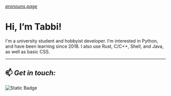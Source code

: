[_pronouns.page_](https://en.pronouns.page/@tabbifox)


#  Hi, I’m Tabbi!
I'm a university student and hobbyist developer. 
I’m interested in Python, and have been learning since 2018.
I also use Rust, C/C++, Shell, and Java, as well as basic CSS.

---
## 📫 *Get in touch:*
 
![Static Badge](https://img.shields.io/badge/Discord-%40tabbifox-5865F2?logo=Discord&logoColor=%235865F2&link=discord.com%2Fusers%2F1122843694106681354)
